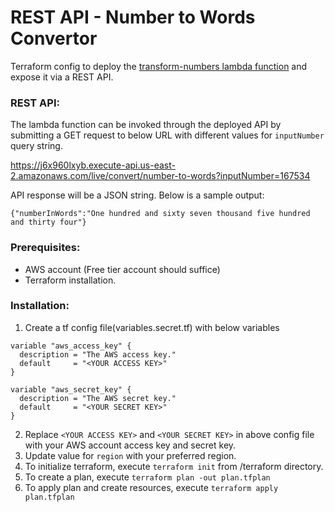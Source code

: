 # REST API - Number to Words Convertor


Terraform config to deploy the [transform-numbers lambda function](https://github.com/NareshBabuPB/transform-numbers) and expose it via a REST API.

### REST API:

The lambda function can be invoked through the deployed API by submitting a GET request to below URL with different values for `inputNumber` query string.

https://j6x960lxyb.execute-api.us-east-2.amazonaws.com/live/convert/number-to-words?inputNumber=167534

API response will be a JSON string. Below is a sample output:

```
{"numberInWords":"One hundred and sixty seven thousand five hundred and thirty four"}
```

### Prerequisites:

- AWS account (Free tier account should suffice)
- Terraform installation.

### Installation:

1. Create a tf config file(variables.secret.tf) with below variables
```
variable "aws_access_key" {
  description = "The AWS access key."
  default     = "<YOUR ACCESS KEY>"
}

variable "aws_secret_key" {
  description = "The AWS secret key."
  default     = "<YOUR SECRET KEY>"
}
```
2. Replace `<YOUR ACCESS KEY>` and `<YOUR SECRET KEY>` in above config file with your AWS account access key and secret key.
3. Update value for `region` with your preferred region.
4. To initialize terraform, execute `terraform init` from /terraform directory.
5. To create a plan, execute `terraform plan -out plan.tfplan`
6. To apply plan and create resources, execute `terraform apply plan.tfplan`




